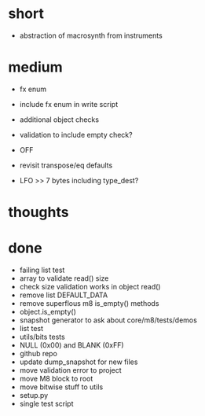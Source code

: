 # short

- abstraction of macrosynth from instruments

# medium

- fx enum
- include fx enum in write script

- additional object checks
- validation to include empty check?
- OFF
- revisit transpose/eq defaults
- LFO >> 7 bytes including type_dest?

# thoughts

# done

- failing list test
- array to validate read() size
- check size validation works in object read()
- remove list DEFAULT_DATA
- remove superflous m8 is_empty() methods
- object.is_empty()
- snapshot generator to ask about core/m8/tests/demos
- list test
- utils/bits tests
- NULL (0x00) and BLANK (0xFF)
- github repo
- update dump_snapshot for new files
- move validation error to project
- move M8 block to root
- move bitwise stuff to utils
- setup.py
- single test script

